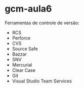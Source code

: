 # gcm-aula6

 Ferramentas de controle de versão:
 
 * RCS
 * Perforce
 * CVS
 * Source Safe
 * Bazzar
 * SNV
 * Mercurial
 * Clear Case
 * Git
* Visual Studio Team Services
